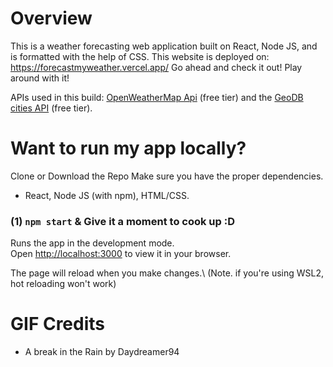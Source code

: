 # Overview

This is a weather forecasting web application built on React, Node JS, and is formatted with the help of CSS.
This website is deployed on: https://forecastmyweather.vercel.app/
Go ahead and check it out! Play around with it!

APIs used in this build: [OpenWeatherMap Api](https://home.openweathermap.org/) (free tier) and the [GeoDB cities API](https://rapidapi.com/wirefreethought/api/geodb-cities) (free tier).

# Want to run my app locally? 
Clone or Download the Repo
Make sure you have the proper dependencies.
- React, Node JS (with npm), HTML/CSS.

### (1) `npm start`     & Give it a moment to cook up :D

Runs the app in the development mode.\
Open [http://localhost:3000](http://localhost:3000) to view it in your browser.

The page will reload when you make changes.\ (Note. if you're using WSL2, hot reloading won't work)

# GIF Credits
- A break in the Rain by Daydreamer94
